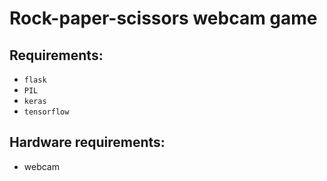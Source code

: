 # Rock-paper-scissors webcam game

## Requirements:

* `flask`
* `PIL`
* `keras`
* `tensorflow`

## Hardware requirements:
* webcam
